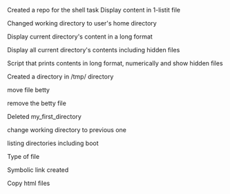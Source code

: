 Created a repo for the shell task 
 Display content in 1-listit file


Changed working directory to user's home directory

Display current directory's content in a long format

Display all current directory's contents including hidden files

Script that prints contents in long format, numerically and show hidden files

Created a directory in /tmp/ directory

move file betty

remove the betty file

Deleted my_first_directory

change working directory to previous one

listing directories including boot

Type of file

Symbolic link created

Copy html files

